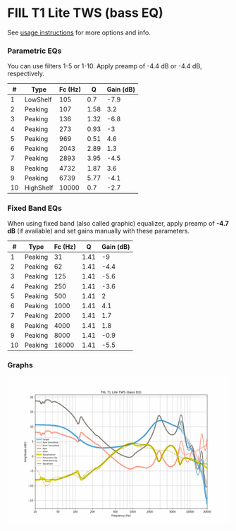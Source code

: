 # FIIL T1 Lite TWS (bass EQ)
See [usage instructions](https://github.com/jaakkopasanen/AutoEq#usage) for more options and info.

### Parametric EQs
You can use filters 1-5 or 1-10. Apply preamp of -4.4 dB or -4.4 dB, respectively.

|   # | Type      |   Fc (Hz) |    Q |   Gain (dB) |
|-----|-----------|-----------|------|-------------|
|   1 | LowShelf  |       105 | 0.7  |        -7.9 |
|   2 | Peaking   |       107 | 1.58 |         3.2 |
|   3 | Peaking   |       136 | 1.32 |        -6.8 |
|   4 | Peaking   |       273 | 0.93 |        -3   |
|   5 | Peaking   |       969 | 0.51 |         4.6 |
|   6 | Peaking   |      2043 | 2.89 |         1.3 |
|   7 | Peaking   |      2893 | 3.95 |        -4.5 |
|   8 | Peaking   |      4732 | 1.87 |         3.6 |
|   9 | Peaking   |      6739 | 5.77 |        -4.1 |
|  10 | HighShelf |     10000 | 0.7  |        -2.7 |

### Fixed Band EQs
When using fixed band (also called graphic) equalizer, apply preamp of **-4.7 dB** (if available) and set gains manually with these parameters.

|   # | Type    |   Fc (Hz) |    Q |   Gain (dB) |
|-----|---------|-----------|------|-------------|
|   1 | Peaking |        31 | 1.41 |        -9   |
|   2 | Peaking |        62 | 1.41 |        -4.4 |
|   3 | Peaking |       125 | 1.41 |        -5.6 |
|   4 | Peaking |       250 | 1.41 |        -3.6 |
|   5 | Peaking |       500 | 1.41 |         2   |
|   6 | Peaking |      1000 | 1.41 |         4.1 |
|   7 | Peaking |      2000 | 1.41 |         1.7 |
|   8 | Peaking |      4000 | 1.41 |         1.8 |
|   9 | Peaking |      8000 | 1.41 |        -0.9 |
|  10 | Peaking |     16000 | 1.41 |        -5.5 |

### Graphs
![](./FIIL%20T1%20Lite%20TWS%20(bass%20EQ).png)
